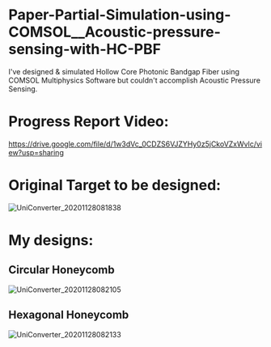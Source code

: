 # Paper-Partial-Simulation-using-COMSOL__Acoustic-pressure-sensing-with-HC-PBF
I've designed & simulated Hollow Core Photonic Bandgap Fiber using COMSOL Multiphysics Software but couldn't accomplish Acoustic Pressure Sensing.

# Progress Report Video:
https://drive.google.com/file/d/1w3dVc_0CDZS6VJZYHy0z5jCkoVZxWvlc/view?usp=sharing

# Original Target to be designed:
![UniConverter_20201128081838](https://user-images.githubusercontent.com/69683125/100491977-58185100-3152-11eb-835d-62e2658ccfe1.gif)
# My designs:
## Circular Honeycomb
![UniConverter_20201128082105](https://user-images.githubusercontent.com/69683125/100492025-c0ffc900-3152-11eb-9814-9bfaa83ef58d.gif)
## Hexagonal Honeycomb
![UniConverter_20201128082133](https://user-images.githubusercontent.com/69683125/100492028-c9580400-3152-11eb-9534-2fbbbd20e1d5.gif)
